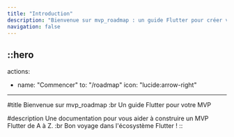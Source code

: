 ```yaml
---
title: "Introduction"
description: "Bienvenue sur mvp_roadmap : un guide Flutter pour créer votre MVP."
navigation: false
---
```


<!-- prettier-ignore-start -->
::hero
---
actions:
- name: "Commencer"
  to: "/roadmap"
  icon: "lucide:arrow-right"
---
<!-- prettier-ignore-end -->

#title
Bienvenue sur mvp_roadmap :br Un guide Flutter pour votre MVP

#description
Une documentation pour vous aider à construire un MVP Flutter de A à Z. :br
Bon voyage dans l'écosystème Flutter !
::
